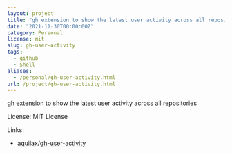 ```yaml
---
layout: project
title: "gh extension to show the latest user activity across all repositories"
date: "2021-11-30T00:00:00Z"
category: Personal
license: mit
slug: gh-user-activity
tags:
  - github
  - Shell
aliases:
  - /personal/gh-user-activity.html
url: /project/gh-user-activity.html
---
```


gh extension to show the latest user activity across all repositories

License: MIT License

Links:

* [aquilax/gh-user-activity](https://github.com/aquilax/gh-user-activity)
